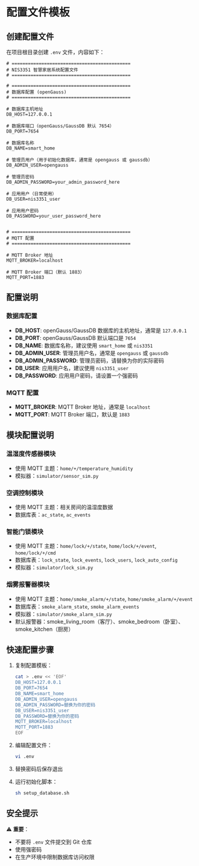 # 配置文件模板

## 创建配置文件

在项目根目录创建 `.env` 文件，内容如下：

```env
# ============================================
# NIS3351 智慧家居系统配置文件
# ============================================

# ============================================
# 数据库配置 (openGauss)
# ============================================

# 数据库主机地址
DB_HOST=127.0.0.1

# 数据库端口（openGauss/GaussDB 默认 7654）
DB_PORT=7654

# 数据库名称
DB_NAME=smart_home

# 管理员用户（用于初始化数据库，通常是 opengauss 或 gaussdb）
DB_ADMIN_USER=opengauss

# 管理员密码
DB_ADMIN_PASSWORD=your_admin_password_here

# 应用用户（日常使用）
DB_USER=nis3351_user

# 应用用户密码
DB_PASSWORD=your_user_password_here


# ============================================
# MQTT 配置
# ============================================

# MQTT Broker 地址
MQTT_BROKER=localhost

# MQTT Broker 端口（默认 1883）
MQTT_PORT=1883
```

## 配置说明

### 数据库配置

- **DB_HOST**: openGauss/GaussDB 数据库的主机地址，通常是 `127.0.0.1`
- **DB_PORT**: openGauss/GaussDB 默认端口是 `7654`
- **DB_NAME**: 数据库名称，建议使用 `smart_home` 或 `nis3351`
- **DB_ADMIN_USER**: 管理员用户名，通常是 `opengauss` 或 `gaussdb`
- **DB_ADMIN_PASSWORD**: 管理员密码，请替换为你的实际密码
- **DB_USER**: 应用用户名，建议使用 `nis3351_user`
- **DB_PASSWORD**: 应用用户密码，请设置一个强密码

### MQTT 配置

- **MQTT_BROKER**: MQTT Broker 地址，通常是 `localhost`
- **MQTT_PORT**: MQTT Broker 端口，默认是 `1883`

## 模块配置说明

### 温湿度传感器模块
- 使用 MQTT 主题：`home/+/temperature_humidity`
- 模拟器：`simulator/sensor_sim.py`

### 空调控制模块
- 使用 MQTT 主题：相关房间的温湿度数据
- 数据库表：`ac_state`, `ac_events`

### 智能门锁模块
- 使用 MQTT 主题：`home/lock/+/state`, `home/lock/+/event`, `home/lock/+/cmd`
- 数据库表：`lock_state`, `lock_events`, `lock_users`, `lock_auto_config`
- 模拟器：`simulator/lock_sim.py`

### 烟雾报警器模块
- 使用 MQTT 主题：`home/smoke_alarm/+/state`, `home/smoke_alarm/+/event`
- 数据库表：`smoke_alarm_state`, `smoke_alarm_events`
- 模拟器：`simulator/smoke_alarm_sim.py`
- 默认报警器：smoke_living_room（客厅）、smoke_bedroom（卧室）、smoke_kitchen（厨房）

## 快速配置步骤

1. 复制配置模板：
   ```bash
   cat > .env << 'EOF'
   DB_HOST=127.0.0.1
   DB_PORT=7654
   DB_NAME=smart_home
   DB_ADMIN_USER=opengauss
   DB_ADMIN_PASSWORD=替换为你的密码
   DB_USER=nis3351_user
   DB_PASSWORD=替换为你的密码
   MQTT_BROKER=localhost
   MQTT_PORT=1883
   EOF
   ```

2. 编辑配置文件：
   ```bash
   vi .env
   ```

3. 替换密码后保存退出

4. 运行初始化脚本：
   ```bash
   sh setup_database.sh
   ```

## 安全提示

⚠️ **重要**：
- 不要将 `.env` 文件提交到 Git 仓库
- 使用强密码
- 在生产环境中限制数据库访问权限

